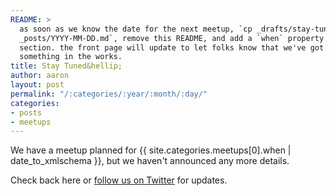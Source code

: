 ```yaml
---
README: >
  as soon as we know the date for the next meetup, `cp _drafts/stay-tuned.md
  _posts/YYYY-MM-DD.md`, remove this README, and add a `when` property to this
  section. the front page will update to let folks know that we've got
  something in the works.
title: Stay Tuned&hellip;
author: aaron
layout: post
permalink: "/:categories/:year/:month/:day/"
categories:
- posts
- meetups
---
```


We have a meetup planned for <x-date>{{ site.categories.meetups[0].when | date_to_xmlschema }}</x-date>, but we haven't announced any more details.

Check back here or <a href="{{ site.twitter.url }}">follow us on Twitter</a>
for updates.
